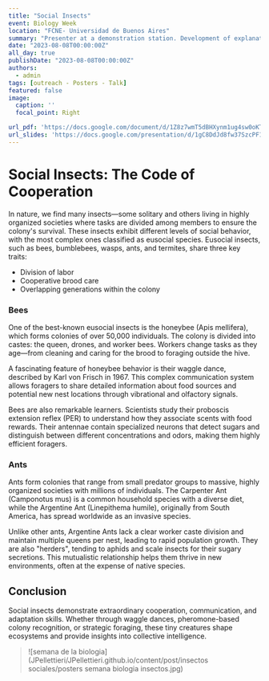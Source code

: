 ```yaml
---
title: "Social Insects"
event: Biology Week
location: "FCNE- Universidad de Buenos Aires"
summary: "Presenter at a demonstration station. Development of explanatory posters and oral presentation on social insects for the community."
date: "2023-08-08T00:00:00Z"
all_day: true
publishDate: "2023-08-08T00:00:00Z"
authors:
  - admin
tags: [outreach - Posters - Talk]
featured: false
image:
  caption: ''
  focal_point: Right

url_pdf: 'https://docs.google.com/document/d/1Z8z7wmT5dBHXynm1ug4sw0oKTsba2BCTe69YKcl5YBk/edit?usp=sharing'
url_slides: 'https://docs.google.com/presentation/d/1gC8DdJd8fw37SzcPF1PGM3L97jXIMtTBTyStiSMYqY4/edit?usp=drive_link'
---
```


# Social Insects: The Code of Cooperation

In nature, we find many insects—some solitary and others living in highly organized societies where tasks are divided among members to ensure the colony's survival. These insects exhibit different levels of social behavior, with the most complex ones classified as eusocial species. Eusocial insects, such as bees, bumblebees, wasps, ants, and termites, share three key traits:

- Division of labor
- Cooperative brood care
- Overlapping generations within the colony

### Bees

One of the best-known eusocial insects is the honeybee (Apis mellifera), which forms colonies of over 50,000 individuals. The colony is divided into castes: the queen, drones, and worker bees. Workers change tasks as they age—from cleaning and caring for the brood to foraging outside the hive.

A fascinating feature of honeybee behavior is their waggle dance, described by Karl von Frisch in 1967. This complex communication system allows foragers to share detailed information about food sources and potential new nest locations through vibrational and olfactory signals.

Bees are also remarkable learners. Scientists study their proboscis extension reflex (PER) to understand how they associate scents with food rewards. Their antennae contain specialized neurons that detect sugars and distinguish between different concentrations and odors, making them highly efficient foragers.

### Ants

Ants form colonies that range from small predator groups to massive, highly organized societies with millions of individuals. The Carpenter Ant (Camponotus mus) is a common household species with a diverse diet, while the Argentine Ant (Linepithema humile), originally from South America, has spread worldwide as an invasive species.

Unlike other ants, Argentine Ants lack a clear worker caste division and maintain multiple queens per nest, leading to rapid population growth. They are also "herders", tending to aphids and scale insects for their sugary secretions. This mutualistic relationship helps them thrive in new environments, often at the expense of native species.

## Conclusion

Social insects demonstrate extraordinary cooperation, communication, and adaptation skills. Whether through waggle dances, pheromone-based colony recognition, or strategic foraging, these tiny creatures shape ecosystems and provide insights into collective intelligence. 

> ![semana de la biologia](JPellettieri/JPellettieri.github.io/content/post/insectos sociales/posters semana biologia insectos.jpg)
